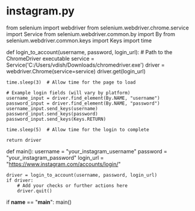 # instagram.py
from selenium import webdriver
from selenium.webdriver.chrome.service import Service
from selenium.webdriver.common.by import By
from selenium.webdriver.common.keys import Keys
import time

def login_to_account(username, password, login_url):
    # Path to the ChromeDriver executable
    service = Service('C:/Users/vdish/Downloads/chromedriver.exe')
    driver = webdriver.Chrome(service=service)
    driver.get(login_url)
    
    time.sleep(3)  # Allow time for the page to load
    
    # Example login fields (will vary by platform)
    username_input = driver.find_element(By.NAME, "username")
    password_input = driver.find_element(By.NAME, "password")
    username_input.send_keys(username)
    password_input.send_keys(password)
    password_input.send_keys(Keys.RETURN)
    
    time.sleep(5)  # Allow time for the login to complete

    return driver

def main():
    username = "your_instagram_username"
    password = "your_instagram_password"
    login_url = "https://www.instagram.com/accounts/login/"
    
    driver = login_to_account(username, password, login_url)
    if driver:
        # Add your checks or further actions here
        driver.quit()

if __name__ == "__main__":
    main()
